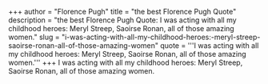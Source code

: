 +++
author = "Florence Pugh"
title = "the best Florence Pugh Quote"
description = "the best Florence Pugh Quote: I was acting with all my childhood heroes: Meryl Streep, Saoirse Ronan, all of those amazing women."
slug = "i-was-acting-with-all-my-childhood-heroes:-meryl-streep-saoirse-ronan-all-of-those-amazing-women"
quote = '''I was acting with all my childhood heroes: Meryl Streep, Saoirse Ronan, all of those amazing women.'''
+++
I was acting with all my childhood heroes: Meryl Streep, Saoirse Ronan, all of those amazing women.
